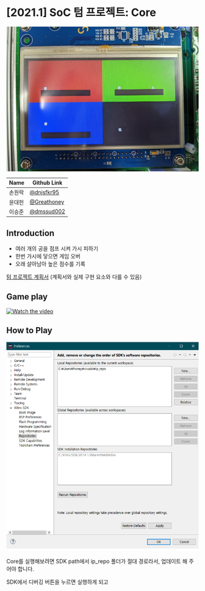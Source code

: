 # [2021.1] SoC 텀 프로젝트: Core

![main image](images/main_image.jpg)

| Name  | Github Link |
|-------|--------|
| 손원락 | [@dnjsfkr95](https://github.com/dnjsfkr95) |
| 윤대헌 | [@Greathoney](https://github.com/Greathoney) |
| 이승준 | [@dmssud002](hhttps://github.com/dmssud002) |


## Introduction

- 여러 개의 공을 점프 시켜 가시 피하기
- 한번 가시에 닿으면 게임 오버
- 오래 살아남아 높은 점수를 기록


[텀 프로젝트 계획서](https://github.com/greathoney/core/reports/soc_play.pdf) 
(계획서와 실제 구현 요소와 다를 수 있음)

## Game play
[![Watch the video](https://img.youtube.com/vi/o95wV5epmZo/maxresdefault.jpg)](https://youtu.be/o95wV5epmZo)

## How to Play

![main image](images/path.png)

Core를 실행해보려면 SDK path에서 ip_repo 폴더가 절대 경로라서, 업데이트 해 주어야 합니다.

SDK에서 디버깅 버튼을 누르면 실행하게 되고 